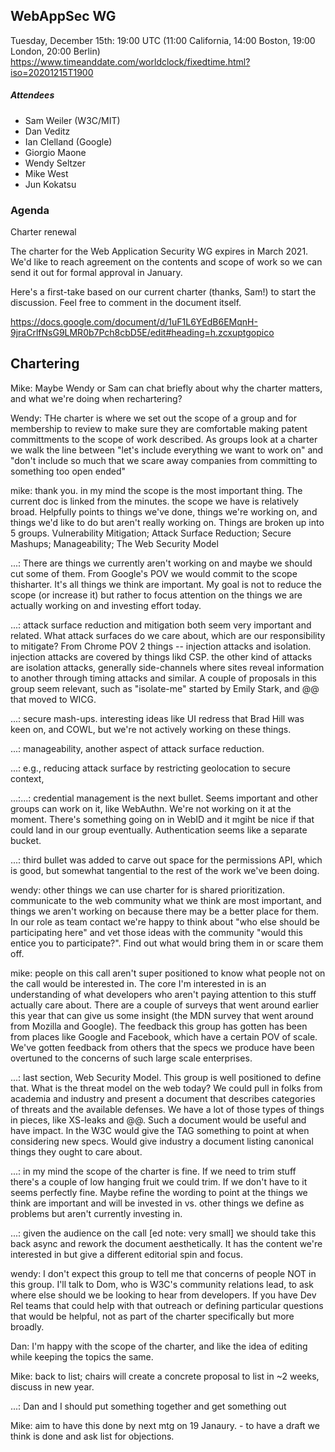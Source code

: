 ## WebAppSec WG

Tuesday, December 15th: 19:00 UTC (11:00 California, 14:00 Boston, 19:00
London, 20:00 Berlin)
https://www.timeanddate.com/worldclock/fixedtime.html?iso=20201215T1900

##### Attendees

* Sam Weiler (W3C/MIT)
* Dan Veditz
* Ian Clelland (Google)
* Giorgio Maone
* Wendy Seltzer
* Mike West
* Jun Kokatsu


### Agenda

Charter renewal

The charter for the Web Application Security WG expires in March 2021. We'd like to reach agreement on the contents and scope of work so we can send it out for formal approval in January.

Here's a first-take based on our current charter (thanks, Sam!) to start the discussion. Feel free to comment in the document itself.

https://docs.google.com/document/d/1uF1L6YEdB6EMqnH-9jraCrlfNsG9LMR0b7Pch8cbD5E/edit#heading=h.zcxuptgopico


## Chartering

Mike: Maybe Wendy or Sam can chat briefly about why the charter matters, and what we're doing when rechartering?

Wendy: THe charter is where we set out the scope of a group and for membership to review to make sure they are comfortable making patent committments to the scope of work described. As groups look at a charter we walk the line between "let's include everything we want to work on" and "don't include so much that we scare away companies from committing to something too open ended"

mike: thank you. in my mind the scope is the most important thing. The current doc is linked from the minutes. the scope we have is relatively broad. Helpfully points to things we've done, things we're working on, and things we'd like to do but aren't really working on. Things are broken up into 5 groups. Vulnerability Mitigation; Attack Surface Reduction; Secure Mashups; Manageability; The Web Security Model




...: There are things we currently aren't working on and maybe we should cut some of them. From Google's POV we would commit to the scope thisharter. It's all things we think are important. My goal is not to reduce the scope (or increase it) but rather to focus attention on the things we are actually working on and investing effort today.

...: attack surface reduction and mitigation both seem very important and related. What attack surfaces do we care about, which are our responsibility to mitigate? From Chrome POV 2 things -- injection attacks and isolation.  injection attacks are covered by things likd CSP. the other kind of attacks are isolation attacks, generally side-channels where sites reveal information to another through timing attacks and similar. A couple of proposals in this group seem relevant, such as "isolate-me" started by Emily Stark, and @@ that moved to WICG. 

...: secure mash-ups. interesting ideas like UI redress that Brad Hill was keen on, and COWL, but we're not actively working on these things.

...: manageability, another aspect of attack surface reduction. 

...: e.g., reducing attack surface by restricting geolocation to secure context, 

...:...: credential management is the next bullet. Seems important and other groups can work on it, like WebAuthn. We're not working on it at the moment. There's something going on in WebID and it mgiht be nice if that could land in our group eventually. Authentication seems like a separate bucket.

...: third bullet was added to carve out space for the permissions API, which is good, but somewhat tangential to the rest of the work we've been doing.

wendy: other things we can use charter for is shared prioritization. communicate to the web community what we think are most important, and things we aren't working on because there may be a better place for them.  In our role as team contact we're happy to think about "who else should be participating here" and vet those ideas with the community "would this entice you to participate?". Find out what would bring them in or scare them off.

mike: people on this call aren't super positioned to know what people not on the call would be interested in. The core I'm interested in is an understanding of what developers who aren't paying attention to this stuff actually care about. There are a couple of surveys that went around earlier this year that can give us some insight (the MDN survey that went around from Mozilla and Google). The feedback this group has gotten has been from places like Google and Facebook, which have a certain POV of scale. We've gotten feedback from others that the specs we produce have been overtuned to the concerns of such large scale enterprises.

...: last section, Web Security Model. This group is well positioned to define that. What is the threat model on the web today? We could pull in folks from academia and industry and present a document that describes categories of threats and the available defenses. We have a lot of those types of things in pieces, like XS-leaks and @@. Such a document would be useful and have impact. In the W3C would give the TAG something to point at when considering new specs. Would give industry a document listing canonical things they ought to care about.

...: in my mind the scope of the charter is fine. If we need to trim stuff there's a couple of low hanging fruit we could trim. If we don't have to it seems perfectly fine. Maybe refine the wording to point at the things we think are important and will be invested in vs. other things we define as problems but aren't currently investing in.

...: given the audience on the call [ed note: very small] we should take this back async and rework the document aesthetically. It has the content we're interested in but give a different editorial spin and focus.

wendy: I don't expect this group to tell me that concerns of people NOT in this group. I'll talk to Dom, who is W3C's community relations lead, to ask where else should we be looking to hear from developers. If you have Dev Rel teams that could help with that outreach or defining particular questions that would be helpful, not as part of the charter specifically but more broadly.

Dan: I'm happy with the scope of the charter, and like the idea of editing while keeping the topics the same.

Mike: back to list; chairs will create a concrete proposal to list in ~2 weeks, discuss in new year.

...: Dan and I should put something together and get something out

Mike: aim to have this done by next mtg on 19 Janaury. - to have a draft we think is done and ask list for objections.

